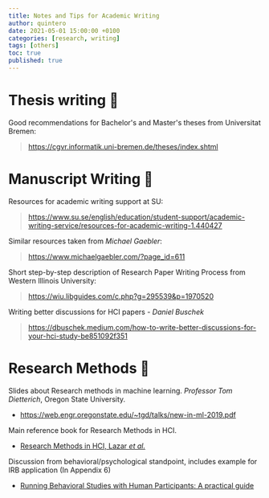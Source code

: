 ```yaml
---
title: Notes and Tips for Academic Writing
author: quintero
date: 2021-05-01 15:00:00 +0100
categories: [research, writing]
tags: [others]
toc: true
published: true
---
```



# Thesis writing 📔

Good recommendations for Bachelor's and Master's theses from Universitat Bremen:

> <https://cgvr.informatik.uni-bremen.de/theses/index.shtml>

# Manuscript Writing 📜

Resources for academic writing support at SU:
> <https://www.su.se/english/education/student-support/academic-writing-service/resources-for-academic-writing-1.440427>

Similar resources taken from *Michael Gaebler*: 
> <https://www.michaelgaebler.com/?page_id=611>

Short step-by-step description of Research Paper Writing Process from Western Illinois University: 
> <https://wiu.libguides.com/c.php?g=295539&p=1970520>


Writing better discussions for HCI papers - *Daniel Buschek*
> <https://dbuschek.medium.com/how-to-write-better-discussions-for-your-hci-study-be851092f351>


# Research Methods 🎯

Slides about Research methods in machine learning. *Professor Tom Dietterich*, Oregon State University.
 - <https://web.engr.oregonstate.edu/~tgd/talks/new-in-ml-2019.pdf>

Main reference book for Research Methods in HCI.
- [Research Methods in HCI, Lazar *et al.*](https://www.elsevier.com/books/research-methods-in-human-computer-interaction/lazar/978-0-12-805390-4)

Discussion from behavioral/psychological standpoint, includes example for IRB application (In Appendix 6)
- [Running Behavioral Studies with Human Participants: A practical guide](https://dx.doi.org/10.4135/9781452270067)

